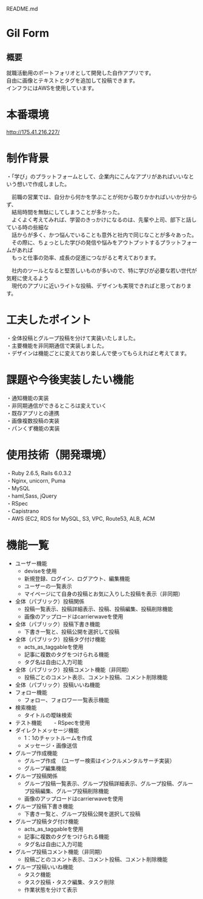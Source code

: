 README.md

#  Gil Form

##  概要
就職活動用のポートフォリオとして開発した自作アプリです。   
自由に画像とテキストとタグを追加して投稿できます。  
インフラにはAWSを使用しています。

# 本番環境
http://175.41.216.227/

# 制作背景
・「学び」のプラットフォームとして、企業内にこんなアプリがあればいいなという想いで作成しました。  


&ensp;&ensp;前職の営業では、自分から何かを学ぶことが何から取りかかればいいか分からず、  
&ensp;&ensp;結局時間を無駄にしてしまうことが多かった。  
&ensp;&ensp;よくよく考えてみれば、学習のきっかけになるのは、先輩や上司、部下と話している時の些細な  
&ensp;&ensp;話からが多く、かつ悩んでいることも意外と社内で同じなことが多々あった。  
&ensp;&ensp;その際に、ちょっとした学びの発信や悩みをアウトプットするプラットフォームがあれば  
&ensp;&ensp;もっと仕事の効率、成長の促進につながると考えております。  

&ensp;&ensp;社内のツールとなると堅苦しいものが多いので、特に学びが必要な若い世代が気軽に使えるよう  
&ensp;&ensp;現代のアプリに近いライトな投稿、デザインも実現できればと思っております。  


# 工夫したポイント
・全体投稿とグループ投稿を分けて実装いたしました。  
・主要機能を非同期通信で実装しました。  
・デザインは機能ごとに変えており楽しんで使ってもらえればと考えてます。  

# 課題や今後実装したい機能
・通知機能の実装  
・非同期通信ができるところは変えていく  
・既存アプリとの連携  
・画像複数投稿の実装  
・パンくず機能の実装  

# 使用技術（開発環境）
・Ruby 2.6.5, Rails 6.0.3.2  
・Nginx, unicorn, Puma  
・MySQL  
・haml,Sass, jQuery  
・RSpec  
・Capistrano  
・AWS (EC2, RDS for MySQL, S3, VPC, Route53, ALB, ACM  

# 機能一覧
- ユーザー機能
  - deviseを使用
  - 新規登録、ログイン、ログアウト、編集機能
  - ユーザーの一覧表示
  - マイページにて自身の投稿とお気に入りした投稿を表示（非同期）
- 全体（パブリック）投稿関係
   - 投稿一覧表示、投稿詳細表示、投稿、投稿編集、投稿削除機能
   - 画像のアップロードはcarrierwaveを使用
- 全体（パブリック）投稿下書き機能
   - 下書き一覧と、投稿公開を選択して投稿
- 全体（パブリック）投稿タグ付け機能
   - acts_as_taggableを使用
   - 記事に複数のタグをつけられる機能
   - タグ名は自由に入力可能
- 全体（パブリック）投稿コメント機能（非同期）
   - 投稿ごとのコメント表示、コメント投稿、コメント削除機能
- 全体（パブリック）投稿いいね機能
- フォロー機能
   - フォロー、フォロワー一覧表示機能
- 検索機能
   - タイトルの曖昧検索
- テスト機能
　　- RSpecを使用
- ダイレクトメッセージ機能
   - 1：1のチャットルームを作成
   - メッセージ・画像送信
- グループ作成機能
   - グループ作成　（ユーザー検索はインクルメンタルサーチ実装）
   - グループ編集機能
- グループ投稿関係
   - グループ投稿一覧表示、グループ投稿詳細表示、グループ投稿、グループ投稿編集、グループ投稿削除機能
   - 画像のアップロードはcarrierwaveを使用
- グループ投稿下書き機能
   - 下書き一覧と、グループ投稿公開を選択して投稿
- グループ投稿タグ付け機能
   - acts_as_taggableを使用
   - 記事に複数のタグをつけられる機能
   - タグ名は自由に入力可能
- グループ投稿コメント機能（非同期）
   - 投稿ごとのコメント表示、コメント投稿、コメント削除機能
- グループ投稿いいね機能
   - タスク機能
   - タスク投稿・タスク編集、タスク削除
   - 作業状態を分けて表示
